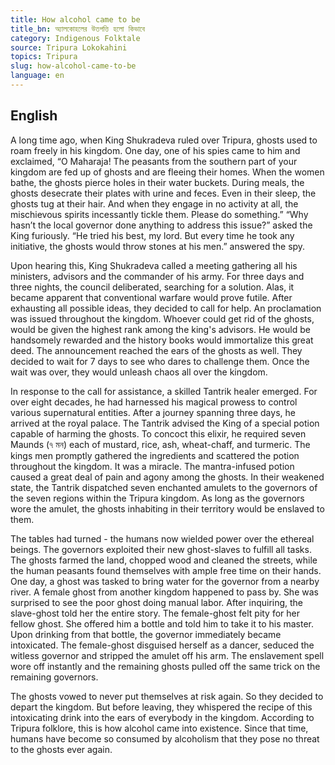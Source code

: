 ```yaml
---
title: How alcohol came to be
title_bn: অ্যালকোহলের উতপত্তি হলো কিভাবে
category: Indigenous Folktale
source: Tripura Lokokahini
topics: Tripura
slug: how-alcohol-came-to-be
language: en
---
```


## English

A long time ago, when King Shukradeva ruled over Tripura, ghosts used to roam freely in his kingdom. One day, one of his spies came to him and exclaimed, “O Maharaja! The peasants from the southern part of your kingdom are fed up of ghosts and are fleeing their homes. When the women bathe, the ghosts pierce holes in their water buckets. During meals, the ghosts desecrate their plates with urine and feces. Even in their sleep, the ghosts tug at their hair. And when they engage in no activity at all, the mischievous spirits incessantly tickle them. Please do something.” “Why hasn’t the local governor done anything to address this issue?” asked the King furiously. “He tried his best, my lord. But every time he took any initiative, the ghosts would throw stones at his men.” answered the spy.

Upon hearing this, King Shukradeva called a meeting gathering all his ministers, advisors and the commander of his army. For three days and three nights, the council deliberated, searching for a solution. Alas, it became apparent that conventional warfare would prove futile. After exhausting all possible ideas, they decided to call for help. An proclamation was issued throughout the kingdom. Whoever could get rid of the ghosts, would be given the highest rank among the king's advisors. He would be handsomely rewarded and the history books would immortalize this great deed. The announcement reached the ears of the ghosts as well. They decided to wait for 7 days to see who dares to challenge them. Once the wait was over, they would unleash chaos all over the kingdom.

In response to the call for assistance, a skilled Tantrik healer emerged. For over eight decades, he had harnessed his magical prowess to control various supernatural entities. After a journey spanning three days, he arrived at the royal palace. The Tantrik advised the King of a special potion capable of harming the ghosts. To concoct this elixir, he required seven Maunds (৭ মন) each of mustard, rice, ash, wheat-chaff, and turmeric. The kings men promptly gathered the ingredients and scattered the potion throughout the kingdom. It was a miracle. The mantra-infused potion caused a great deal of pain and agony among the ghosts. In their weakened state, the Tantrik dispatched seven enchanted amulets to the governors of the seven regions within the Tripura kingdom. As long as the governors wore the amulet, the ghosts inhabiting in their territory would be enslaved to them.

The tables had turned - the humans now wielded power over the ethereal beings. The governors exploited their new ghost-slaves to fulfill all tasks. The ghosts farmed the land, chopped wood and cleaned the streets, while the human peasants found themselves with ample free time on their hands. One day, a ghost was tasked to bring water for the governor from a nearby river. A female ghost from another kingdom happened to pass by. She was surprised to see the poor ghost doing manual labor. After inquiring, the slave-ghost told her the entire story. The female-ghost felt pity for her fellow ghost. She offered him a bottle and told him to take it to his master. Upon drinking from that bottle, the governor immediately became intoxicated. The female-ghost disguised herself as a dancer, seduced the witless governor and stripped the amulet off his arm. The enslavement spell wore off instantly and the remaining ghosts pulled off the same trick on the remaining governors.

The ghosts vowed to never put themselves at risk again. So they decided to depart the kingdom. But before leaving, they whispered the recipe of this intoxicating drink into the ears of everybody in the kingdom. According to Tripura folklore, this is how alcohol came into existence. Since that time, humans have become so consumed by alcoholism that they pose no threat to the ghosts ever again.
